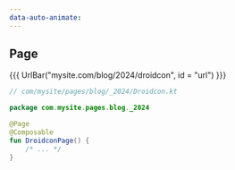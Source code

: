 ```yaml
---
data-auto-animate:
---
```


## Page

{{{ UrlBar("mysite.com/blog/2024/droidcon", id = "url") }}}

```kotlin 1,3 [code]
// com/mysite/pages/blog/_2024/Droidcon.kt

package com.mysite.pages.blog._2024

@Page
@Composable
fun DroidconPage() {
    /* ... */
}
```
